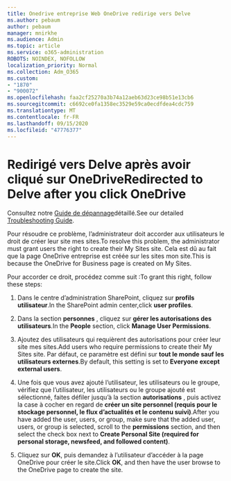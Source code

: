 ```yaml
---
title: Onedrive entreprise Web OneDrive redirige vers Delve
ms.author: pebaum
author: pebaum
manager: mnirkhe
ms.audience: Admin
ms.topic: article
ms.service: o365-administration
ROBOTS: NOINDEX, NOFOLLOW
localization_priority: Normal
ms.collection: Adm_O365
ms.custom:
- "1870"
- "900072"
ms.openlocfilehash: faa2cf25270a3b74a12aeb63d23ce98b51e13cb6
ms.sourcegitcommit: c6692ce0fa1358ec3529e59ca0ecdfdea4cdc759
ms.translationtype: MT
ms.contentlocale: fr-FR
ms.lasthandoff: 09/15/2020
ms.locfileid: "47776377"
---
```

# <a name="redirected-to-delve-after-you-click-onedrive"></a><span data-ttu-id="144ea-102">Redirigé vers Delve après avoir cliqué sur OneDrive</span><span class="sxs-lookup"><span data-stu-id="144ea-102">Redirected to Delve after you click OneDrive</span></span>

<span data-ttu-id="144ea-103">Consultez notre [Guide de dépannage](https://docs.microsoft.com/sharepoint/support/sites/troubleshooting-guide-for-sites-stopped-at-provisioning)détaillé.</span><span class="sxs-lookup"><span data-stu-id="144ea-103">See our detailed [Troubleshooting Guide](https://docs.microsoft.com/sharepoint/support/sites/troubleshooting-guide-for-sites-stopped-at-provisioning).</span></span>

<span data-ttu-id="144ea-104">Pour résoudre ce problème, l’administrateur doit accorder aux utilisateurs le droit de créer leur site mes sites.</span><span class="sxs-lookup"><span data-stu-id="144ea-104">To resolve this problem, the administrator must grant users the right to create their My Sites site.</span></span> <span data-ttu-id="144ea-105">Cela est dû au fait que la page OneDrive entreprise est créée sur les sites mon site.</span><span class="sxs-lookup"><span data-stu-id="144ea-105">This is because the OneDrive for Business page is created on My Sites.</span></span>

<span data-ttu-id="144ea-106">Pour accorder ce droit, procédez comme suit :</span><span class="sxs-lookup"><span data-stu-id="144ea-106">To grant this right, follow these steps:</span></span>

1. <span data-ttu-id="144ea-107">Dans le centre d’administration SharePoint, cliquez sur **profils utilisateur**.</span><span class="sxs-lookup"><span data-stu-id="144ea-107">In the SharePoint admin center,click **user profiles**.</span></span>

2. <span data-ttu-id="144ea-108">Dans la section **personnes** , cliquez sur **gérer les autorisations des utilisateurs**.</span><span class="sxs-lookup"><span data-stu-id="144ea-108">In the **People** section, click **Manage User Permissions**.</span></span>

3. <span data-ttu-id="144ea-109">Ajoutez des utilisateurs qui requièrent des autorisations pour créer leur site mes sites.</span><span class="sxs-lookup"><span data-stu-id="144ea-109">Add users who require permissions to create their My Sites site.</span></span> <span data-ttu-id="144ea-110">Par défaut, ce paramètre est défini sur **tout le monde sauf les utilisateurs externes**.</span><span class="sxs-lookup"><span data-stu-id="144ea-110">By default, this setting is set to **Everyone except external users**.</span></span>

4. <span data-ttu-id="144ea-111">Une fois que vous avez ajouté l’utilisateur, les utilisateurs ou le groupe, vérifiez que l’utilisateur, les utilisateurs ou le groupe ajouté est sélectionné, faites défiler jusqu’à la section **autorisations** , puis activez la case à cocher en regard de **créer un site personnel (requis pour le stockage personnel, le flux d’actualités et le contenu suivi)**.</span><span class="sxs-lookup"><span data-stu-id="144ea-111">After you have added the user, users, or group, make sure that the added user, users, or group is selected, scroll to the **permissions** section, and then select the check box next to **Create Personal Site (required for personal storage, newsfeed, and followed content)**.</span></span>

5. <span data-ttu-id="144ea-112">Cliquez sur **OK**, puis demandez à l’utilisateur d’accéder à la page OneDrive pour créer le site.</span><span class="sxs-lookup"><span data-stu-id="144ea-112">Click **OK**, and then have the user browse to the OneDrive page to create the site.</span></span>
